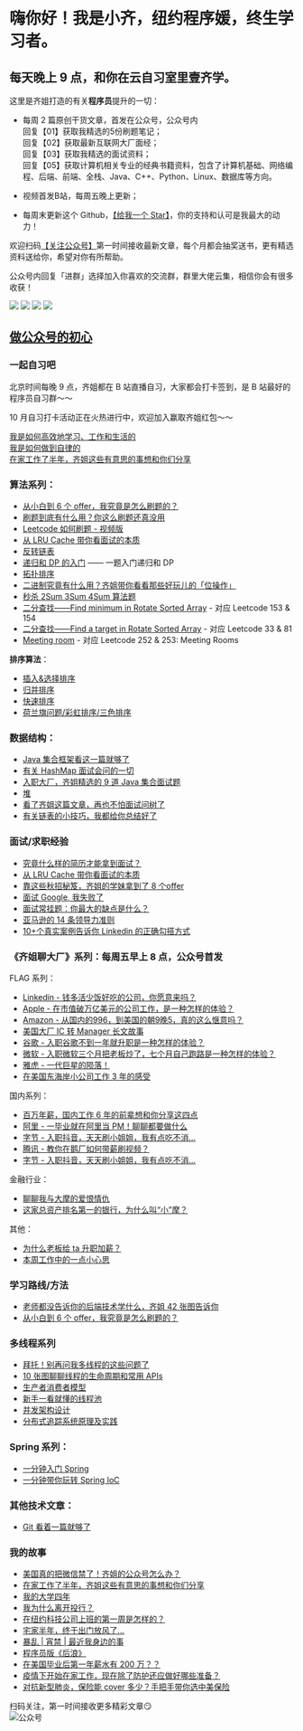 # 嗨你好！我是小齐，纽约程序媛，终生学习者。
## 每天晚上 9 点，和你在云自习室里壹齐学。

这里是齐姐打造的有关**程序员**提升的一切：

- 每周 2 篇原创干货文章，首发在公众号，公众号内  
回复【01】获取我精选的5份刷题笔记；  
回复【02】获取最新互联网大厂面经；  
回复【03】获取我精选的面试资料；  
回复【05】获取计算机相关专业的经典书籍资料，包含了计算机基础、网络编程、后端、前端、全栈、Java、C++、Python、Linux、数据库等方向。  

- 视频首发B站，每周五晚上更新；

- 每周末更新这个 Github，[【给我一个 Star】](https://github.com/xiaoqi6666/NYCSDE)，你的支持和认可是我最大的动力！  

欢迎扫码[【关注公众号】](#公众号)第一时间接收最新文章，每个月都会抽奖送书，更有精选资料送给你，希望对你有所帮助。

公众号内回复「进群」选择加入你喜欢的交流群，群里大佬云集，相信你会有很多收获！


[![](https://img.shields.io/badge/公众号-码农田小齐-brightgreen)](#公众号)
[![](https://img.shields.io/badge/Wechat-私人微信-red)](#微信)
[![](https://img.shields.io/badge/哔哩哔哩-B站-ff69b4)](https://space.bilibili.com/494413969)
[![](https://img.shields.io/badge/Youtube-油管-ff69b4)](https://www.youtube.com/channel/UCs9h4-b9r6yR1zl4yf6lCmQ)

## [做公众号的初心](https://mp.weixin.qq.com/s?__biz=MzIzNDQ3MzgxMw==&mid=2247483805&idx=1&sn=a518935eb89599aea7ef9f091e5cd870&chksm=e8f491a7df8318b17519bf5779af17bfdcf3b054c096f7669a4ac850f7bfe39228e2e88ad6be&token=939207694&lang=zh_CN#rd)  

### 一起自习吧  

北京时间每晚 9 点，齐姐都在 B 站直播自习，大家都会打卡签到，是 B 站最好的程序员自习群～～

10 月自习打卡活动正在火热进行中，欢迎加入赢取齐姐红包～～  

[我是如何高效地学习、工作和生活的](https://t.1yb.co/3p0L)    
[我是如何做到自律的](https://tinyurl.com/y6lco737)  
[在家工作了半年，齐姐这些有意思的事想和你们分享](https://mp.weixin.qq.com/s?__biz=MzIzNDQ3MzgxMw==&mid=2247486492&idx=1&sn=a9af3e17422aaafac82f9280b873c0ef&chksm=e8f49c26df831530448f5815fcd2c3d40d6a2794e56012d055f9168765f0a1f1cd7d4cf535ac&token=445384448&lang=zh_CN#rd)  

### 算法系列：
- [从小白到 6 个 offer，我究竟是怎么刷题的？](https://mp.weixin.qq.com/s/B9ttml8KX7kn7K1mvbRbng)  
- [刷题到底有什么用？你这么刷题还真没用](https://mp.weixin.qq.com/s/afgfp3FQAauywAEElibD9w)  
- [Leetcode 如何刷题 - 视频版](https://t.1yb.co/3p0R)  
- [从 LRU Cache 带你看面试的本质](https://t.1yb.co/3p0S)  
- [反转链表](https://t.1yb.co/3p0Q)  
- [递归和 DP 的入门](http://mp.weixin.qq.com/s?__biz=MzIzNDQ3MzgxMw==&mid=100000222&idx=1&sn=2882975d5ed764368ba09d352a1c3c36&chksm=68f491e45f8318f2140d980c6b73b1318e3ef8be31194f4cf3bce054bfe93dc433dcb19be2a9#rd) —— 一题入门递归和 DP   
- [拓扑排序](http://mp.weixin.qq.com/s?__biz=MzIzNDQ3MzgxMw==&mid=100000183&idx=1&sn=09ea301acf7dd74656e9c78bea03f674&chksm=68f4918d5f83189ba10a3a5f845d16e95b95c48cec684b06e2ad6c313f35f2a4e2531bd9d8d7#rd)    
- [二进制究竟有什么用？齐姐带你看看那些好玩儿的「位操作」](https://mp.weixin.qq.com/s?__biz=MzIzNDQ3MzgxMw==&mid=2247485805&idx=1&sn=f96eb8cbfb70d9c36cc0600c7358ca81&chksm=e8f49957df8310411155d2f8d6789d19e4afca1138316fa1df27784a4bbb5cb6d05f3b745a94&token=462746322&lang=zh_CN#rd)  
- [秒杀 2Sum 3Sum 4Sum 算法题](https://mp.weixin.qq.com/s/cadPDq7D3IYYnnMWTWhf_g)  
- [二分查找——Find minimum in Rotate Sorted Array](https://mp.weixin.qq.com/s/C8KcEkYsqtcW1yniXARPbw) - 对应 Leetcode 153 & 154     
- [二分查找——Find a target in Rotate Sorted Array](https://mp.weixin.qq.com/s/jJzTKJTaMIx753XwVYT8pw) - 对应 Leetcode 33 & 81  
- [Meeting room](https://mp.weixin.qq.com/s/x-kroWsyFgqmQhlB793TOg) - 对应 Leetcode 252 & 253: Meeting Rooms   

**排序算法**：  
  - [插入&选择排序](http://mp.weixin.qq.com/s?__biz=MzIzNDQ3MzgxMw==&mid=100000660&idx=1&sn=c4bb44f5700e304bce10d43943a2f50f&chksm=68f493ae5f831ab8b7fa7fbca4265226248ac6c412f24cad6c9ee6035ec4d5c56cdcc550edac#rd)  
  - [归并排序](http://mp.weixin.qq.com/s?__biz=MzIzNDQ3MzgxMw==&mid=100000707&idx=1&sn=1451c045270ba5278d121df641547603&chksm=68f493f95f831aefb881f53f81299eed19c20ea22f36e110baf1620a8f1eedea7c89b3723815#rd)  
  - [快速排序](http://mp.weixin.qq.com/s?__biz=MzIzNDQ3MzgxMw==&mid=100000886&idx=1&sn=a6121c5eb2031646012fa434aee5f883&chksm=68f4944c5f831d5a3e49c3e6c1314a21d4658886ce3e4e72f0be8a5532514851418a1d3f4ccd#rd)  
  - [荷兰旗问题/彩虹排序/三色排序](http://mp.weixin.qq.com/s?__biz=MzIzNDQ3MzgxMw==&mid=100000907&idx=1&sn=a1edaefa4e6ccf82ecaa9f95a32d14ab&chksm=68f494b15f831da77f86042e4e560461a620def40f6ff8172a6ae778a210ab0385113d2f3a91#rd)   



### 数据结构：

- [Java 集合框架看这一篇就够了](https://t.1yb.co/3p0G)  
- [有关 HashMap 面试会问的一切](http://mp.weixin.qq.com/s?__biz=MzIzNDQ3MzgxMw==&mid=100000171&idx=1&sn=4e38e67791f3f67e15aea2e666f6d308&chksm=68f491915f831887f943356c45dac6c8ebacd1bef31432d0aec509ec3a3b835fe0c1f5c5cc4a#rd)  
- [入职大厂，齐姐精选的 9 道 Java 集合面试题](https://t.1yb.co/3p0K)  
- [堆](https://t.1yb.co/3p0I)    
- [看了齐姐这篇文章，再也不怕面试问树了](http://mp.weixin.qq.com/s?__biz=MzIzNDQ3MzgxMw==&mid=2247485454&idx=1&sn=1d87aa9d561af3000fabd0299bc5641f&chksm=e8f49834df831122441f6b7fc6485e29b1b0206232cf4ea744da5a5164d42fd45f92b45c2e8a#rd)  
- [有关链表的小技巧，我都给你总结好了](https://mp.weixin.qq.com/s/dvdFf2eorAFtdL-y7FMpOA)  


### 面试/求职经验  
- [究竟什么样的简历才能拿到面试？](https://mp.weixin.qq.com/s/SFK6hGBLSeWHAtt3aNsFWQ)  
- [从 LRU Cache 带你看面试的本质](https://t.1yb.co/3p0S)   
- [靠这些秋招秘笈，齐姐的学妹拿到了 8 个offer](https://mp.weixin.qq.com/s/YnhMnq20kB2cQ2FC0acgbA)  
- [ 面试 Google, 我失败了](http://mp.weixin.qq.com/s?__biz=MzIzNDQ3MzgxMw==&mid=2247484166&idx=1&sn=889522c3b9597196b2013596fc77acbf&chksm=e8f4933cdf831a2af4d6397358863797cd17df4f0138b06f58cbf066c35fece92040116c613b#rd)  
- [面试常挂题：你最大的缺点是什么？](http://mp.weixin.qq.com/s?__biz=MzIzNDQ3MzgxMw==&mid=100001078&idx=1&sn=e62b79ef90dbeb6a511cde598e1a18f4&chksm=68f4950c5f831c1a38dcc91562a7c0514f810836c28ca5395b3062fb810e5a19cd33df8f32ff#rd)  
- [亚马逊的 14 条领导力准则](https://t.1yb.co/3p0N)  
- [10+个真实案例告诉你 Linkedin 的正确勾搭方式](http://mp.weixin.qq.com/s?__biz=MzIzNDQ3MzgxMw==&mid=100001156&idx=1&sn=5722dbaaa7db91ba888dfdebb1fd2051&chksm=68f495be5f831ca8638367f32a7352596120570e8ba7355d131475d5dee097c2241d7d22ac94#rd)   


### 《齐姐聊大厂》系列：每周五早上 8 点，公众号首发

FLAG 系列：
- [Linkedin - 钱多活少饭好吃的公司，你愿意来吗？](https://mp.weixin.qq.com/s/SjkKVDYKmH8VwmaXceKy5g)  
- [Apple - 在市值破万亿美元的公司工作，是一种怎样的体验？](https://mp.weixin.qq.com/s/IOemRIL15RDcRQaAF4ibmg)    
- [Amazon - 从国内的996，到美国的朝9晚5，真的这么惬意吗？](https://mp.weixin.qq.com/s?__biz=MzIzNDQ3MzgxMw==&mid=2247485813&idx=1&sn=2897943cfd2f85deb689bdcf159b4fe6&chksm=e8f4994fdf8310596da1140fee500f9e434ca49fc34e380a5639fa31d953c5e371217afe7201&token=462746322&lang=zh_CN#rd)   
- [美国大厂 IC 转 Manager 长文故事](https://mp.weixin.qq.com/s?__biz=MzIzNDQ3MzgxMw==&mid=2247483884&idx=1&sn=4f704c25281c3fab9439ec52d676c5c3&chksm=e8f491d6df8318c004c106eec5101de45ea9a5f4f760cf7735ddb88f12b9080b4fb8d5d3d67e&token=939207694&lang=zh_CN#rd)  
- [谷歌 - 入职谷歌不到一年就升职是一种怎样的体验？](https://mp.weixin.qq.com/s/eiVHQYyCitbrxaEV7LC_dQ)  
- [微软 - 入职微软三个月把老板炒了，七个月自己跑路是一种怎样的体验？](https://mp.weixin.qq.com/s/Dd4bpWKe7uWupiC7n7iJ6w)  
- [雅虎 - 一代巨星的陨落！](https://mp.weixin.qq.com/s/YmNGFQ2BERkcG1jCHuE1Fg)   
- [在美国东海岸小公司工作 3 年的感受](https://mp.weixin.qq.com/s/AFtluIJuQsX-Zg7U2KVpaA)  

国内系列：  
- [百万年薪，国内工作 6 年的前辈想和你分享这四点](https://mp.weixin.qq.com/s/euCJ4OdAe2MocJq9lwWQiw)  
- [阿里 - 一毕业就在阿里当 PM！聊聊都要做什么](https://mp.weixin.qq.com/s?__biz=MzIzNDQ3MzgxMw==&mid=2247486499&idx=1&sn=340e45ef414c33a4aa42e4e48b16363d&chksm=e8f49c19df83150ffa16c3527bd69f861c1445ae7d3963df73fa2fed727d295d92760faabf45&token=2017775268&lang=zh_CN#rd)
- [字节 - 入职抖音，天天刷小姐姐，我有点吃不消...](https://mp.weixin.qq.com/s?__biz=MzIzNDQ3MzgxMw==&mid=2247486064&idx=1&sn=1de0ea6001eea50b0786966ccb2515b6&chksm=e8f49a4adf83135cec5e440125b6bf6cde96ab3bf1de942243fd78c49b65a30f9c78ff03abf2&token=462746322&lang=zh_CN#rd)  
- [腾讯 - 教你在鹅厂如何带薪刷视频？](https://mp.weixin.qq.com/s/5zLKEfg9qzMtcfJtsjoKcA)  
- [字节 - 入职抖音，天天刷小姐姐，我有点吃不消...](https://mp.weixin.qq.com/s?__biz=MzIzNDQ3MzgxMw==&mid=2247486064&idx=1&sn=1de0ea6001eea50b0786966ccb2515b6&chksm=e8f49a4adf83135cec5e440125b6bf6cde96ab3bf1de942243fd78c49b65a30f9c78ff03abf2&token=462746322&lang=zh_CN#rd)  

金融行业：  
- [聊聊我与大摩的爱恨情仇](https://t.1yb.co/3p0F)  
- [这家总资产排名第一的银行，为什么叫“小”摩？](http://mp.weixin.qq.com/s?__biz=MzIzNDQ3MzgxMw==&mid=2247485705&idx=1&sn=0f87df11c5153127958f3e5f2f8da634&chksm=e8f49933df831025c474507b80c3330fdcd5aa040f7af03c6a5956c25c22b4ee3824083b79ed&token=462746322&lang=zh_CN#rd)  

其他：  
- [为什么老板给 ta 升职加薪？](https://mp.weixin.qq.com/s?__biz=MzIzNDQ3MzgxMw==&mid=2247484949&idx=1&sn=f00cb18881a5f02ffb237921ac82f67e&chksm=e8f4962fdf831f39d4b042a4bedd593683dc2cc7e254516c773816e9b47e27433ee097fc3d87&token=939207694&lang=zh_CN#rd)  
- [本周工作中的一点小心思](https://mp.weixin.qq.com/s?__biz=MzIzNDQ3MzgxMw==&mid=2247483987&idx=1&sn=9ed0f6c3036b7e42ddd830144894bafb&chksm=e8f49269df831b7f2eef2bdd80854a6ebb9083ed4ed19e6f0a3bc788ce0eb791a3834218c753&token=939207694&lang=zh_CN#rd) 

### 学习路线/方法  
- [老师都没告诉你的后端技术学什么，齐姐 42 张图告诉你](https://mp.weixin.qq.com/s?__biz=MzIzNDQ3MzgxMw==&mid=2247486174&idx=1&sn=d25f4b11a6ea70134e354a3fc10f4fc6&chksm=e8f49ae4df8313f262388b5b0c7bcd2f518abb14a0f1b9a2df07528bdd02e9ff7fe8ce13e618&token=939207694&lang=zh_CN#rd)  
- [从小白到 6 个 offer，我究竟是怎么刷题的？](https://mp.weixin.qq.com/s/B9ttml8KX7kn7K1mvbRbng)  


### 多线程系列

- [拜托！别再问我多线程的这些问题了](https://mp.weixin.qq.com/s?__biz=MzIzNDQ3MzgxMw==&mid=2247485902&idx=1&sn=0df41b33ce6b32487316f3978c3330fa&chksm=e8f499f4df8310e2b1deb1c2d88e3162c6f722b6ec21269a6958f4020660b142e3435f054989&token=462746322&lang=zh_CN#rd)   
- [10 张图聊聊线程的生命周期和常用 APIs](https://mp.weixin.qq.com/s?__biz=MzIzNDQ3MzgxMw==&mid=2247486125&idx=1&sn=25a60aee4bfdec8e506d5747db215431&chksm=e8f49a97df831381d55cee82ce305f7e3a4cb2c732138725454c1f437b2d36ec3140db955b8a&token=462746322&lang=zh_CN#rd)  
- [生产者消费者模型](https://mp.weixin.qq.com/s/lop3rstbKymJ5TTrdMQ4mw)
- [新手一看就懂的线程池](https://mp.weixin.qq.com/s/FkJj7X0uNG1pbsZL0Wjhkg)
- [并发架构设计](https://mp.weixin.qq.com/s/m7RoJcgphR9B8OEyHt603g)
- [分布式追踪系统原理及实践](https://mp.weixin.qq.com/s/1TVsxplw_FdB4Kv4tf8tBQ)



### Spring 系列：  

- [一分钟入门 Spring](https://mp.weixin.qq.com/s/5lM4TeK2CioyzSyRP1cROg)    
- [一分钟带你玩转 Spring IoC](https://mp.weixin.qq.com/s/F_ISmJwNuH1I3l6IXua2SQ)   


### 其他技术文章：  

- [Git 看着一篇就够了](https://t.1yb.co/3p0P)  


### 我的故事  
- [美国真的把微信禁了！齐姐的公众号怎么办？](https://mp.weixin.qq.com/s/bOunkWAzAGggSKWU98S9EQ)
- [在家工作了半年，齐姐这些有意思的事想和你们分享](https://mp.weixin.qq.com/s?__biz=MzIzNDQ3MzgxMw==&mid=2247486492&idx=1&sn=a9af3e17422aaafac82f9280b873c0ef&chksm=e8f49c26df831530448f5815fcd2c3d40d6a2794e56012d055f9168765f0a1f1cd7d4cf535ac&token=445384448&lang=zh_CN#rd)  
- [我的大学四年](https://t.1yb.co/3p0O)    
- [我为什么离开投行？](https://t.1yb.co/3p0H)   
- [在纽约科技公司上班的第一周是怎样的？](https://mp.weixin.qq.com/s?__biz=MzIzNDQ3MzgxMw==&mid=2247483804&idx=1&sn=de8a4d70f37ae304173a666bfde5fedf&chksm=e8f491a6df8318b0065bd01321255ce5c3250e19a4c6766a9f8f8ea72718141154d58c28418f&token=939207694&lang=zh_CN#rd)  
- [宅家半年，终于出门放风了...](https://mp.weixin.qq.com/s?__biz=MzIzNDQ3MzgxMw==&mid=2247486085&idx=1&sn=dfa164a2b5abdbe8c2e7598003b8cd22&chksm=e8f49abfdf8313a9d6516fad0f5dfac7bd3ea68f082cbface8e14ecc6414a72dfd7f5c031ac7&token=462746322&lang=zh_CN#rd)  
- [暴乱 | 宵禁 | 最近我身边的事](https://mp.weixin.qq.com/s?__biz=MzIzNDQ3MzgxMw==&mid=2247484758&idx=1&sn=0e93daa214f4105ef92819916c20658e&chksm=e8f4956cdf831c7af3c5db0eddb3e56d101e97234186c053baa479743faca37133682c60c3c0&token=939207694&lang=zh_CN#rd)  
- [程序员版《后浪》](https://mp.weixin.qq.com/s?__biz=MzIzNDQ3MzgxMw==&mid=2247483918&idx=1&sn=bc4d582a4653af63c80c360e9468a6aa&chksm=e8f49234df831b22807615fdf42f612ece1897cd7a78370c8cc984c565f82a45e167d6dac29d&token=939207694&lang=zh_CN#rd)  
- [在美国毕业后第一年薪水有 200 万？？](https://mp.weixin.qq.com/s?__biz=MzIzNDQ3MzgxMw==&mid=2247483898&idx=1&sn=f3ba4ad9092a694469eb9abc8ac9041d&chksm=e8f491c0df8318d65794d8d724c4d137526f27d019a5a1dcd305ea086153d9a15daab43037c9&token=939207694&lang=zh_CN#rd)  
- [疫情下开始在家工作，现在除了防护还应做好哪些准备？](https://mp.weixin.qq.com/s?__biz=MzIzNDQ3MzgxMw==&mid=2247483798&idx=1&sn=3ee12a5a4d8d3290d54ef0d805aaafe1&chksm=e8f491acdf8318ba1e238b603ea050150ffc37467801058a65d5edcd55910f8588e788a3d89b&token=939207694&lang=zh_CN#rd)  
- [对抗新型肺炎，保险能 cover 多少？手把手带你选中美保险](https://mp.weixin.qq.com/s?__biz=MzIzNDQ3MzgxMw==&mid=2247483803&idx=1&sn=10d6fad12d0e15f924d76b4994c2b817&chksm=e8f491a1df8318b76e629251fe6fd521eb4452baa032e9bf897301d1222a0eaf8d227eb19c7c&token=939207694&lang=zh_CN#rd)  




扫码关注，第一时间接收更多精彩文章:smirk:   
<a name="公众号"></a>
![公众号](https://tva1.sinaimg.cn/large/007S8ZIlgy1gil1dxkno4g30g10b91l0.gif)


